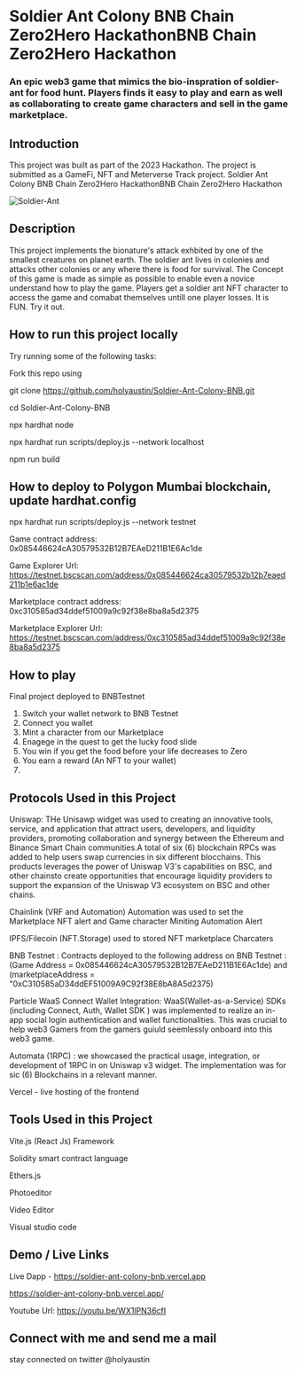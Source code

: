 # Soldier Ant Colony BNB Chain Zero2Hero HackathonBNB Chain Zero2Hero Hackathon
### An epic web3 game that mimics the bio-inspration of soldier-ant for food hunt. Players finds it easy to play and earn as well as collaborating to create game characters and sell in the game marketplace.

## Introduction
This project was built as part of the 2023 Hackathon. The project is submitted as a GameFi, NFT and Meterverse Track project. Soldier Ant Colony BNB Chain Zero2Hero HackathonBNB Chain Zero2Hero Hackathon

![Soldier-Ant](https://github.com/holyaustin/Soldier-Ant-Colony-BNB/blob/main/client/src/assets/bg1.gif)

## Description

This project implements the bionature's attack exhbited by one of the smallest creatures on planet earth. The soldier ant lives in colonies and attacks other colonies or any where there is food for survival. The Concept of this game is made as simple as possible to enable even a novice understand how to play the game. Players get a soldier ant NFT character to access the game and comabat themselves untill one player losses. It is FUN. Try it out.

## How to run this project locally
Try running some of the following tasks:

Fork this repo using

git clone https://github.com/holyaustin/Soldier-Ant-Colony-BNB.git

cd Soldier-Ant-Colony-BNB

npx hardhat node

npx hardhat run scripts/deploy.js --network localhost

npm run build

## How to deploy to Polygon Mumbai  blockchain, update hardhat.config
npx hardhat run scripts/deploy.js --network testnet

Game contract address: 0x085446624cA30579532B12B7EAeD211B1E6Ac1de

Game Explorer Url: https://testnet.bscscan.com/address/0x085446624ca30579532b12b7eaed211b1e6ac1de

Marketplace contract address: 0xc310585ad34ddef51009a9c92f38e8ba8a5d2375

Marketplace Explorer Url: https://testnet.bscscan.com/address/0xc310585ad34ddef51009a9c92f38e8ba8a5d2375


## How to play
Final project deployed to BNBTestnet
1. Switch your wallet network to BNB Testnet
2. Connect you wallet
3. Mint a character from our Marketplace
4. Enagege in the quest to get the lucky food slide
5. You win if you get the food before your life decreases to Zero
6. You earn a reward (An NFT to your wallet) 
7. <Token reward coming soon>
   

## Protocols Used in this Project
Uniswap: THe Unisawp widget was used to creating an innovative tools, service, and
application that attract users, developers, and liquidity providers, promoting collaboration
and synergy between the Ethereum and Binance Smart Chain communities.A total of six (6) blockchain RPCs was added to help users swap currencies in six different blocchains. This products leverages the power of  Uniswap V3's capabilities on BSC, and other chainsto create opportunities that
encourage liquidity providers to support the expansion of the Uniswap V3 ecosystem on BSC and other chains.

Chainlink (VRF and Automation) Automation was used to set the Marketplace NFT alert and Game character Miniting Automation Alert


IPFS/Filecoin (NFT.Storage) used to stored NFT marketplace Charcaters

BNB Testnet : Contracts deployed to the following address on BNB Testnet : 
(Game Address = 0x085446624cA30579532B12B7EAeD211B1E6Ac1de) and
(marketplaceAddress = "0xC310585aD34ddEF51009A9C92f38E8bA8A5d2375)

Particle WaaS Connect Wallet Integration: WaaS(Wallet-as-a-Service) SDKs (including Connect, Auth, Wallet
SDK ) was implemented to realize an in-app social login authentication and wallet functionalities. This was crucial to help web3 Gamers from the gamers guiuld seemlessly onboard into this web3 game.

Automata (1RPC) : we showcased the practical usage, integration, or development of 1RPC in on Uniswap v3 widget. The implementation was for sic (6) Blockchains in a relevant manner.

Vercel - live hosting of the frontend


## Tools Used in this Project
Vite.js (React Js) Framework

Solidity smart contract language

Ethers.js

Photoeditor

Video Editor

Visual studio code


## Demo / Live Links
Live Dapp - https://soldier-ant-colony-bnb.vercel.app

https://soldier-ant-colony-bnb.vercel.app/

Youtube Url: https://youtu.be/WX1lPN36cfI


## Connect with me and send me a mail

stay connected on twitter @holyaustin

